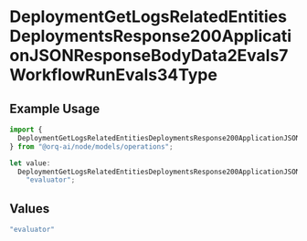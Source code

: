 # DeploymentGetLogsRelatedEntitiesDeploymentsResponse200ApplicationJSONResponseBodyData2Evals7WorkflowRunEvals34Type

## Example Usage

```typescript
import {
  DeploymentGetLogsRelatedEntitiesDeploymentsResponse200ApplicationJSONResponseBodyData2Evals7WorkflowRunEvals34Type,
} from "@orq-ai/node/models/operations";

let value:
  DeploymentGetLogsRelatedEntitiesDeploymentsResponse200ApplicationJSONResponseBodyData2Evals7WorkflowRunEvals34Type =
    "evaluator";
```

## Values

```typescript
"evaluator"
```
